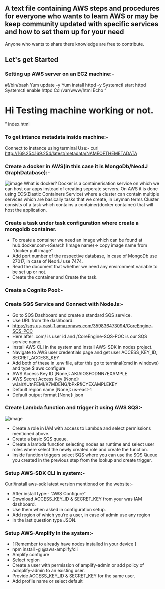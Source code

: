 ## A text file containing AWS steps and procedures for everyone who wants to learn AWS or may be keep community updated with specific services and how to set them up for your need

Anyone who wants to share there knowledge are free to contribute.

## Let's get Started


### Setting up AWS server on an EC2 machine:-
#!/bin/bash
Yum update -y
Yum install httpd -y
Systemctl start httpd
Systemctl enable httpd
Cd /var/www/html
Echo “<h1>Hi Testing machine working or not.</h1>” index.html

### To get intance metadata inside machine:-
Connect to instance using terminal
Use:- curl http://169.254.169.254/latest/metadata/NAMEOFTHEMETADATA

### Create a docker in AWS(in this case it is MongoDb/Neo4J GraphDatabase):-
![image](https://user-images.githubusercontent.com/39455725/170764781-4984691d-cc16-4d18-b913-2bb1bdf0689e.png)
What is docker? Docker is a containerisation service on which we can host our apps instead of creating seperate servers. On AWS it is done using ECS(Elastic Containers Service) where a cluster can contain multiple services which are basically tasks that we create, in Leyman terms Cluster consists of a task which contains a container(docker container) that will host the application.

### Create a task under task configuration where create a mongoldb container.
- To create a container we need an image which can be found at hub.docker.com=>Search (Image name)=> copy image name from “docker pull image”
- Add port number of the respective database, In case of MongoDb use 27017, in case of Neo4J use 7474.
- Read the document that whether we need any environment variable to be set up or not.
- Create the container and Create the task.

### Create a Cognito Pool:-

### Create SQS Service and Connect with NodeJs:-
- Go to SQS Dashboard and create a standard SQS service.
- Use URL from the dashboard:
- https://sqs.us-east-1.amazonaws.com/359836473094/CoreEngine-SQS-POC
- Here after .com/ is user id and /CoreEngine-SQS-POC is our SQS service name.
- Install AWS CLI in the system and install AWS-SDK in nodes project.
- Navigate to AWS user credentials page and get user ACCESS_KEY_ID, SECRET_ACCESS_KEY
- Add both of these in .env file, after this go to terminal(cmd in windows) and type $ aws configure
- AWS Access Key ID [None]: AKIAIOSFODNN7EXAMPLE
- AWS Secret Access Key [None]: wJalrXUtnFEMI/K7MDENG/bPxRfiCYEXAMPLEKEY
- Default region name [None]: us-east-1
- Default output format [None]: json

### Create Lambda function and trigger it using AWS SQS:-
![image](https://user-images.githubusercontent.com/39455725/170765002-455b99b5-ac39-42d7-8c6d-d8e84818c35a.png)
- Create a role in IAM with access to Lambda and select permissions mentioned above.
- Create a basic SQS queue.
- Create a lambda function selecting nodes as runtime and select user roles where select the newly created role and create the function.
- Inside function triggers select SQS where you can use the SQS Queue you created in the previous step from the lookup and create trigger.
 
### Setup AWS-SDK CLI in system:-
Curl/install aws-sdk latest version mentioned on the website:- 
- After install type:- “AWS Configure”
- Download ACCESS_KEY_ID & SECRET_KEY from your was IAM dashboard.
- Use them when asked in configuration setup.
- Add region of which you’re a user, in case of admin use any region
- In the last question type JSON.

### Setup AWS-Amplify in the system:-
- [ Remember to already have nodes installed in your device ]
- npm install -g @aws-amplify/cli
- Amplify configure
- Select region
- Create a user with permission of amplify-admin or add policy of admplify-admin to an existing user.
- Provide ACCESS_KEY_ID & SECRET_KEY for the same user.
- Add profile name or select default
